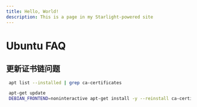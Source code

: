 ```yaml
---
title: Hello, World!
description: This is a page in my Starlight-powered site
---
```


# Ubuntu FAQ

## 更新证书链问题

```bash
 apt list --installed | grep ca-certificates

 apt-get update
 DEBIAN_FRONTEND=noninteractive apt-get install -y --reinstall ca-certificates
```
